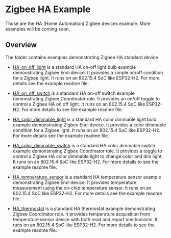 # Zigbee HA Example

Those are the HA (Home Automation) Zigbee devices example. More examples will be coming soon.

## Overview

The folder contains examples demonstrating Zigbee HA standard device

* [HA_on_off_light](HA_on_off_light) is a standard HA on-off light bulb example demonstrating Zigbee End-device. It provides a simple on/off condition for a Zigbee light. It runs on an 802.15.4 SoC like ESP32-H2. For more details see the example readme file.

* [HA_on_off_switch](HA_on_off_switch) is a standard HA on-off switch example demonstrating Zigbee Coordinator role. It provides an on/off toggle to control a Zigbee HA on off light. It runs on an 802.15.4 SoC like ESP32-H2. For more details to see the example readme file.

* [HA_color_dimmable_light](HA_color_dimmable_light) is a standard HA color dimmable light bulb example demonstrating Zigbee End-device. It provides a color dimmable condition for a Zigbee light. It runs on an 802.15.4 SoC like ESP32-H2. For more details see the example readme file.

* [HA_color_dimmable_switch](HA_color_dimmable_switch) is a standard HA color dimmable switch example demonstrating Zigbee Coordinator role. It provides a toggle to control a Zigbee HA color dimmable light to change color and dim light. It runs on an 802.15.4 SoC like ESP32-H2. For more details to see the example readme file.

* [HA_temperature_sensor](HA_temperature_sensor) is a standard HA temperature sensor example demonstrating Zigbee End-device. It provides temperature measurement using the on-chip temperature sensor. It runs on an 802.15.4 SoC like ESP32-H2. For more details see the example readme file.

* [HA_thermostat](HA_thermostat) is a standard HA thermostat example demonstrating Zigbee Coordinator role. It provides temperature acquisition from temperature sensor device with both read and report mechanisms. It runs on an 802.15.4 SoC like ESP32-H2. For more details to see the example readme file.
